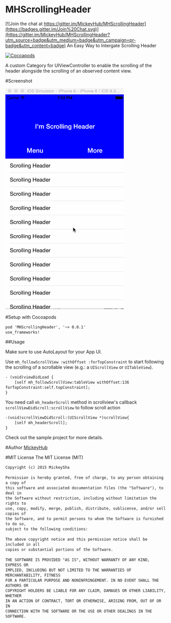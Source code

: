 # MHScrollingHeader

[![Join the chat at https://gitter.im/MickeyHub/MHScrollingHeader](https://badges.gitter.im/Join%20Chat.svg)](https://gitter.im/MickeyHub/MHScrollingHeader?utm_source=badge&utm_medium=badge&utm_campaign=pr-badge&utm_content=badge)
An Easy Way to Intergate Scrolling Header

[![Cocoapods](http://img.shields.io/cocoapods/v/MHScrollingHeader.svg?style=flat)](http://www.cocoapods.org/?q=mhscrollingheader)

A custom Category for UIViewController to enable the scrolling of the header alongside the
scrolling of an observed content view.

#Screenshot

![MHScrollingHeader](https://raw.githubusercontent.com/MickeyHub/MHScrollingHeader/master/MHScrollHeader/assets/Screenshot.gif)

#Setup with Cocoapods

```
pod 'MHScrollingHeader', '~> 0.0.1'
use_frameworks!
```

##Usage

Make sure to use AutoLayout for your App UI.

Use `mh_followScrollView :withOffset :forTopConstraint` to start following the scrolling of a scrollable view (e.g.: a `UIScrollView` or `UITableView`).

```objc
- (void)viewDidLoad {
    [self mh_followScrollView:tableView withOffset:136 forTopConstraint:self.topConstraint];
}
```

You need call `mh_headerScroll` method in scrollview's callback `scrollViewDidScroll:scrollView` to follow scroll action

```objc
-(void)scrollViewDidScroll:(UIScrollView *)scrollView{
    [self mh_headerScroll];
}
```

Check out the sample project for more details.

#Author
[MickeyHub](http://weibo.com/u/2194071594)

#MIT License
    The MIT License (MIT)

    Copyright (c) 2015 MickeySha

    Permission is hereby granted, free of charge, to any person obtaining a copy of
    this software and associated documentation files (the "Software"), to deal in
    the Software without restriction, including without limitation the rights to
    use, copy, modify, merge, publish, distribute, sublicense, and/or sell copies of
    the Software, and to permit persons to whom the Software is furnished to do so,
    subject to the following conditions:

    The above copyright notice and this permission notice shall be included in all
    copies or substantial portions of the Software.

    THE SOFTWARE IS PROVIDED "AS IS", WITHOUT WARRANTY OF ANY KIND, EXPRESS OR
    IMPLIED, INCLUDING BUT NOT LIMITED TO THE WARRANTIES OF MERCHANTABILITY, FITNESS
    FOR A PARTICULAR PURPOSE AND NONINFRINGEMENT. IN NO EVENT SHALL THE AUTHORS OR
    COPYRIGHT HOLDERS BE LIABLE FOR ANY CLAIM, DAMAGES OR OTHER LIABILITY, WHETHER
    IN AN ACTION OF CONTRACT, TORT OR OTHERWISE, ARISING FROM, OUT OF OR IN
    CONNECTION WITH THE SOFTWARE OR THE USE OR OTHER DEALINGS IN THE SOFTWARE.


